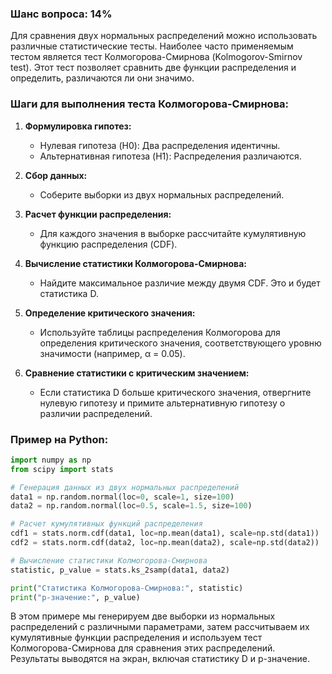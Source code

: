 ### Шанс вопроса: 14%

Для сравнения двух нормальных распределений можно использовать различные статистические тесты. Наиболее часто применяемым тестом является тест Колмогорова-Смирнова (Kolmogorov-Smirnov test). Этот тест позволяет сравнить две функции распределения и определить, различаются ли они значимо.

### Шаги для выполнения теста Колмогорова-Смирнова:

1. **Формулировка гипотез:**
   - Нулевая гипотеза (H0): Два распределения идентичны.
   - Альтернативная гипотеза (H1): Распределения различаются.

2. **Сбор данных:**
   - Соберите выборки из двух нормальных распределений.

3. **Расчет функции распределения:**
   - Для каждого значения в выборке рассчитайте кумулятивную функцию распределения (CDF).

4. **Вычисление статистики Колмогорова-Смирнова:**
   - Найдите максимальное различие между двумя CDF. Это и будет статистика D.

5. **Определение критического значения:**
   - Используйте таблицы распределения Колмогорова для определения критического значения, соответствующего уровню значимости (например, α = 0.05).

6. **Сравнение статистики с критическим значением:**
   - Если статистика D больше критического значения, отвергните нулевую гипотезу и примите альтернативную гипотезу о различии распределений.

### Пример на Python:
```python
import numpy as np
from scipy import stats

# Генерация данных из двух нормальных распределений
data1 = np.random.normal(loc=0, scale=1, size=100)
data2 = np.random.normal(loc=0.5, scale=1.5, size=100)

# Расчет кумулятивных функций распределения
cdf1 = stats.norm.cdf(data1, loc=np.mean(data1), scale=np.std(data1))
cdf2 = stats.norm.cdf(data2, loc=np.mean(data2), scale=np.std(data2))

# Вычисление статистики Колмогорова-Смирнова
statistic, p_value = stats.ks_2samp(data1, data2)

print("Статистика Колмогорова-Смирнова:", statistic)
print("p-значение:", p_value)
```

В этом примере мы генерируем две выборки из нормальных распределений с различными параметрами, затем рассчитываем их кумулятивные функции распределения и используем тест Колмогорова-Смирнова для сравнения этих распределений. Результаты выводятся на экран, включая статистику D и p-значение.